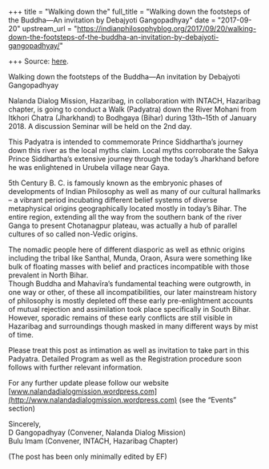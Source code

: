 +++
title = "Walking down the"
full_title = "Walking down the footsteps of the Buddha—An invitation by Debajyoti Gangopadhyay"
date = "2017-09-20"
upstream_url = "https://indianphilosophyblog.org/2017/09/20/walking-down-the-footsteps-of-the-buddha-an-invitation-by-debajyoti-gangopadhyay/"

+++
Source: [here](https://indianphilosophyblog.org/2017/09/20/walking-down-the-footsteps-of-the-buddha-an-invitation-by-debajyoti-gangopadhyay/).

Walking down the footsteps of the Buddha—An invitation by Debajyoti Gangopadhyay

Nalanda Dialog Mission, Hazaribag, in collaboration with INTACH,
Hazaribag chapter, is going to conduct a Walk (Padyatra) down the River
Mohani from Itkhori Chatra (Jharkhand) to Bodhgaya (Bihar) during
13th–15th of January 2018. A discussion Seminar will be held on the 2nd
day.

This Padyatra is intended to commemorate Prince Siddhartha’s journey
down this river as the local myths claim. Local myths corroborate the
Sakya Prince Siddhartha’s extensive journey through the today’s
Jharkhand before he was enlightened in Urubela village near Gaya.

5th Century B. C. is famously known as the embryonic phases of
developments of Indian Philosophy as well as many of our cultural
hallmarks – a vibrant period incubating different belief systems of
diverse metaphysical origins geographically located mostly in today’s
Bihar. The entire region, extending all the way from the southern bank
of the river Ganga to present Chotanagpur plateau, was actually a hub of
parallel cultures of so called non-Vedic origins.

The nomadic people here of different diasporic as well as ethnic origins
including the tribal like Santhal, Munda, Oraon, Asura were something
like bulk of floating masses with belief and practices incompatible with
those prevalent in North Bihar.  
Though Buddha and Mahavīra’s fundamental teaching were outgrowth, in one
way or other, of these all incompatibilities, our later mainstream
history of philosophy is mostly depleted off these early pre-enlightment
accounts of mutual rejection and assimilation took place specifically in
South Bihar. However, sporadic remains of these early conflicts are
still visible in Hazaribag and surroundings though masked in many
different ways by mist of time.

Please treat this post as intimation as well as invitation to take part
in this Padyatra. Detailed Program as well as the Registration procedure
soon follows with further relevant information.

For any further update please follow our website
[www.nalandadialogmission.wordpress.com](http://www.nalandadialogmission.wordpress.com)
(see the “Events” section)

Sincerely,  
D Gangopadhyay (Convener, Nalanda Dialog Mission)  
Bulu Imam (Convener, INTACH, Hazaribag Chapter)

(The post has been only minimally edited by EF)
